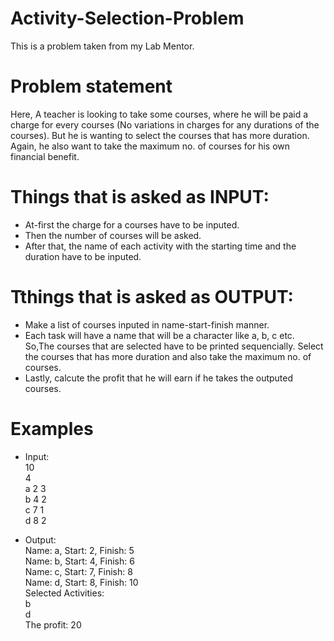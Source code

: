 # Activity-Selection-Problem
This is a problem taken from my Lab Mentor.  

# Problem statement  
Here, A teacher is looking to take some courses, where he will be paid a charge for every courses (No variations in charges for any durations of the courses). But he is wanting to select the courses that has more duration. Again, he also want to take the maximum no. of courses for his own financial benefit.  
  
# Things that is asked as INPUT:
* At-first the charge for a courses have to be inputed.
* Then the number of courses will be asked.
* After that, the name of each activity with the starting time and the duration have to be inputed.
  
# Tthings that is asked as OUTPUT:  
* Make a list of courses inputed in name-start-finish manner. 
* Each task will have a name that will be a character like a, b, c etc. So,The courses that are selected have to be printed sequencially. Select the courses that has more duration and also take the maximum no. of courses.
* Lastly, calcute the profit that he will earn if he takes the outputed courses.

# Examples
* Input:  
10    
4    
a 2 3  
b 4 2  
c 7 1  
d 8 2  

* Output:  
Name: a, Start: 2, Finish: 5  
Name: b, Start: 4, Finish: 6  
Name: c, Start: 7, Finish: 8  
Name: d, Start: 8, Finish: 10  
Selected Activities:  
b   
d   
The profit: 20  
